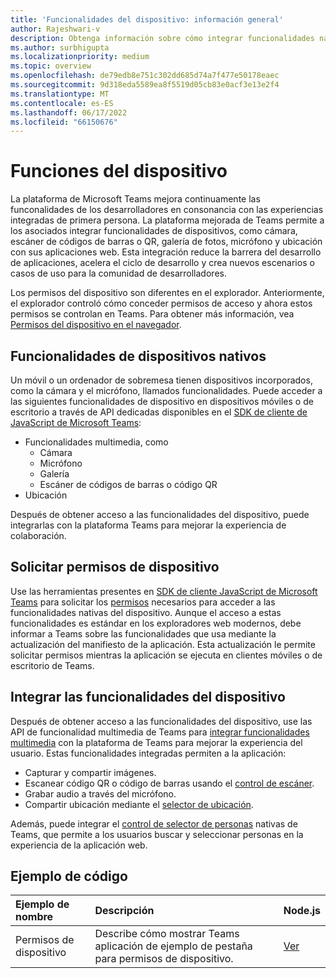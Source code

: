 ```yaml
---
title: 'Funcionalidades del dispositivo: información general'
author: Rajeshwari-v
description: Obtenga información sobre cómo integrar funcionalidades nativas de dispositivos, como cámara, imagen, medio, micrófono, código QR y mucho más con Microsoft Teams aplicación.
ms.author: surbhigupta
ms.localizationpriority: medium
ms.topic: overview
ms.openlocfilehash: de79edb8e751c302dd685d74a7f477e50178eaec
ms.sourcegitcommit: 9d318eda5589ea8f5519d05cb83e0acf3e13e2f4
ms.translationtype: MT
ms.contentlocale: es-ES
ms.lasthandoff: 06/17/2022
ms.locfileid: "66150676"
---
```

# <a name="device-capabilities"></a>Funciones del dispositivo

La plataforma de Microsoft Teams mejora continuamente las funconalidades de los desarrolladores en consonancia con las experiencias integradas de primera persona. La plataforma mejorada de Teams permite a los asociados integrar funcionalidades de dispositivos, como cámara, escáner de códigos de barras o QR, galería de fotos, micrófono y ubicación con sus aplicaciones web. Esta integración reduce la barrera del desarrollo de aplicaciones, acelera el ciclo de desarrollo y crea nuevos escenarios o casos de uso para la comunidad de desarrolladores.

Los permisos del dispositivo son diferentes en el explorador. Anteriormente, el explorador controló cómo conceder permisos de acceso y ahora estos permisos se controlan en Teams. Para obtener más información, vea [Permisos del dispositivo en el navegador](browser-device-permissions.md).

## <a name="native-device-capabilities"></a>Funcionalidades de dispositivos nativos

Un móvil o un ordenador de sobremesa tienen dispositivos incorporados, como la cámara y el micrófono, llamados funcionalidades. Puede acceder a las siguientes funcionalidades de dispositivo en dispositivos móviles o de escritorio a través de API dedicadas disponibles en el [SDK de cliente de JavaScript de Microsoft Teams](/javascript/api/overview/msteams-client?view=msteams-client-js-latest&preserve-view=true):

* Funcionalidades multimedia, como
  * Cámara
  * Micrófono
  * Galería
  * Escáner de códigos de barras o código QR
* Ubicación

Después de obtener acceso a las funcionalidades del dispositivo, puede integrarlas con la plataforma Teams para mejorar la experiencia de colaboración.

## <a name="request-device-permissions"></a>Solicitar permisos de dispositivo

Use las herramientas presentes en [SDK de cliente JavaScript de Microsoft Teams](/javascript/api/overview/msteams-client?view=msteams-client-js-latest&preserve-view=true) para solicitar los [permisos](native-device-permissions.md) necesarios para acceder a las funcionalidades nativas del dispositivo. Aunque el acceso a estas funcionalidades es estándar en los exploradores web modernos, debe informar a Teams sobre las funcionalidades que usa mediante la actualización del manifiesto de la aplicación. Esta actualización le permite solicitar permisos mientras la aplicación se ejecuta en clientes móviles o de escritorio de Teams.

## <a name="integrate-device-capabilities"></a>Integrar las funcionalidades del dispositivo

Después de obtener acceso a las funcionalidades del dispositivo, use las API de funcionalidad multimedia de Teams para [integrar funcionalidades multimedia](media-capabilities.md) con la plataforma de Teams para mejorar la experiencia del usuario. Estas funcionalidades integradas permiten a la aplicación:

* Capturar y compartir imágenes.
* Escanear código QR o código de barras usando el [control de escáner](qr-barcode-scanner-capability.md).
* Grabar audio a través del micrófono.
* Compartir ubicación mediante el [selector de ubicación](location-capability.md).

Además, puede integrar el [control de selector de personas](people-picker-capability.md) nativas de Teams, que permite a los usuarios buscar y seleccionar personas en la experiencia de la aplicación web.

## <a name="code-sample"></a>Ejemplo de código

| Ejemplo de nombre           | Descripción | Node.js    |
|:---------------------|:--------------|:---------|
|Permisos de dispositivo | Describe cómo mostrar Teams aplicación de ejemplo de pestaña para permisos de dispositivo. |[Ver](<https://github.com/OfficeDev/Microsoft-Teams-Samples/tree/main/samples/tab-device-permissions/nodejs>)|
